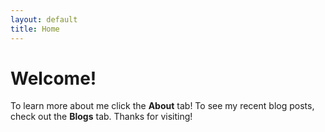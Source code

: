 ```yaml
---
layout: default
title: Home
---
```


# Welcome!

To learn more about me click the **About** tab! To see my recent blog posts, check out the **Blogs** tab. Thanks for visiting!
